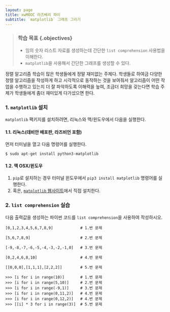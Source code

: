 ```yaml
---
layout: page
title: xwMOOC 라즈베리 파이
subtitle: `matplotlib` 그래프 그리기
---
```


> ### 학습 목표 {.objectives}
>
> * 임의 숫자 리스트 자료를 생성하는데 간단한 `list comprehension` 사용법을 이해한다.
> * `matplotlib`을 사용해서 간단한 그래프를 생성할 수 있다.


정렬 알고리즘 학습이 많은 학생들에게 정말 재미없는 주제다. 학생들로 하여금
다양한 정렬 알고리즘을 작성하게 하고 시각적으로 동작하는 것을 보여줘서
알고리즘이 어떤 작업을 수행하고 있는지 더 잘 파악하도록 이해력을 높여,
조금더 희망을 갖는다면 학습 주제가 학생들에게 좀더 재미있게 다가섰으면 한다.

### 1. `matplotlib` 설치 

`matplotlib` 팩키지를 설치하려면, 리눅스와 맥/윈도우에서 다음을 실행한다.

#### 1.1. 리눅스(데비안 배포판, 라즈비언 포함)

먼저 터미널을 열고 다음 명령어를 실행한다.

~~~ {.shell}
$ sudo apt-get install python3-matplotlib
~~~

#### 1.2. 맥 OSX/윈도우 

1. `pip`로 설치하는 경우 터미널 윈도우에서 `pip3 install matplotlib` 명령어를 실행한다.
1. 혹은, [`matplotlib` 웹사이트](http://matplotlib.org/faq/installing_faq.html#how-to-install)에서 직접 설치한다.


### 2. `list comprehension` 실습

다음 출력값을 생성하는 파이썬 코드를 `list comprehension`을 사용하여 작성하시오.

~~~ {.output}
[0,1,2,3,4,5,6,7,8,9]            # 1.번 문제 

[5,6,7,8,9]                      # 2.번 문제 

[-9,-8,-7,-6,-5,-4,-3,-2,-1,0]   # 3.번 문제 

[0,2,4,6,8,10]                   # 4.번 문제 

[[0,0,0],[1,1,1],[2,2,2]]        # 5.번 문제 
~~~

~~~ {.python}         
>>> [i for i in range(10)]       # 1.번 문제 
>>> [i for i in range(5,10)]     # 2.번 문제 
>>> [i for i in range(-9,1)]     # 3.번 문제 
>>> [i for i in range(0,11,2)]   # 4.번 문제 
>>> [i for i in range(0,12,2)]   # 4.번 문제 
>>> [[i] * 3 for i in range(3)]  # 5.번 문제 
~~~